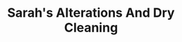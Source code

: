 ---
title: "Sarah's Alterations And Dry Cleaning"
url: /princeton/sarahs-alterations-and-dry-cleaning/
shop: laundry
---